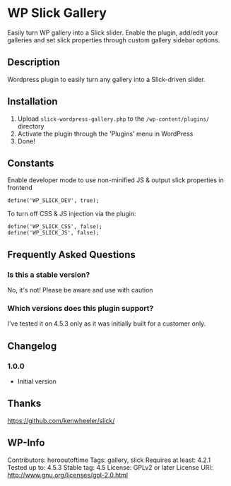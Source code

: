 # WP Slick Gallery

Easily turn WP gallery into a Slick slider. Enable the plugin, add/edit your galleries and set slick properties through custom gallery sidebar options.

## Description

Wordpress plugin to easily turn any gallery into a Slick-driven slider.

## Installation

1. Upload `slick-wordpress-gallery.php` to the `/wp-content/plugins/` directory
1. Activate the plugin through the 'Plugins' menu in WordPress
1. Done!

## Constants

Enable developer mode to use non-minified JS & output slick properties in frontend
```
define('WP_SLICK_DEV', true);
```

To turn off CSS & JS injection via the plugin:

```
define('WP_SLICK_CSS', false);
define('WP_SLICK_JS', false);
```

## Frequently Asked Questions

### Is this a stable version?

No, it's not! Please be aware and use with caution

### Which versions does this plugin support?

I've tested it on 4.5.3 only as it was initially built for a customer only.


## Changelog

### 1.0.0
* Initial version

## Thanks

https://github.com/kenwheeler/slick/

## WP-Info
Contributors: herooutoftime
Tags: gallery, slick
Requires at least: 4.2.1
Tested up to: 4.5.3
Stable tag: 4.5
License: GPLv2 or later
License URI: http://www.gnu.org/licenses/gpl-2.0.html